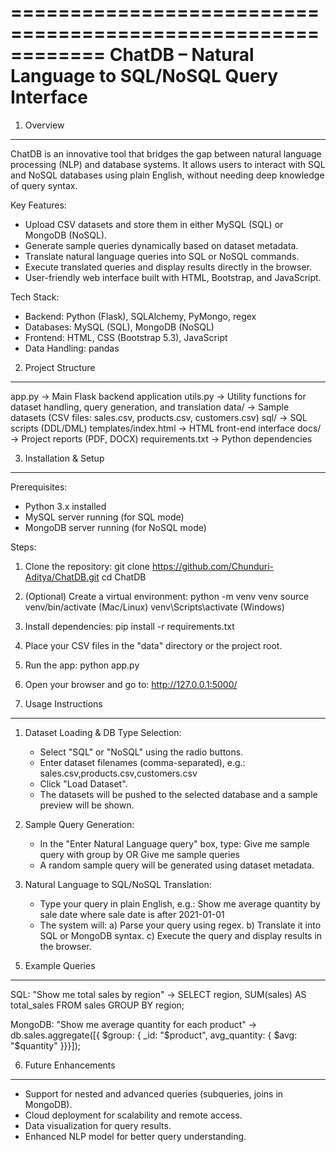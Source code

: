 ============================================================
ChatDB – Natural Language to SQL/NoSQL Query Interface
============================================================

1. Overview
-----------
ChatDB is an innovative tool that bridges the gap between natural language processing (NLP) and database systems. 
It allows users to interact with SQL and NoSQL databases using plain English, without needing deep knowledge of query syntax.

Key Features:
- Upload CSV datasets and store them in either MySQL (SQL) or MongoDB (NoSQL).
- Generate sample queries dynamically based on dataset metadata.
- Translate natural language queries into SQL or NoSQL commands.
- Execute translated queries and display results directly in the browser.
- User-friendly web interface built with HTML, Bootstrap, and JavaScript.

Tech Stack:
- Backend: Python (Flask), SQLAlchemy, PyMongo, regex
- Databases: MySQL (SQL), MongoDB (NoSQL)
- Frontend: HTML, CSS (Bootstrap 5.3), JavaScript
- Data Handling: pandas

2. Project Structure
--------------------
app.py                -> Main Flask backend application
utils.py              -> Utility functions for dataset handling, query generation, and translation
data/                 -> Sample datasets (CSV files: sales.csv, products.csv, customers.csv)
sql/                  -> SQL scripts (DDL/DML)
templates/index.html  -> HTML front-end interface
docs/                 -> Project reports (PDF, DOCX)
requirements.txt      -> Python dependencies

3. Installation & Setup
------------------------
Prerequisites:
- Python 3.x installed
- MySQL server running (for SQL mode)
- MongoDB server running (for NoSQL mode)

Steps:
1. Clone the repository:
   git clone https://github.com/Chunduri-Aditya/ChatDB.git
   cd ChatDB

2. (Optional) Create a virtual environment:
   python -m venv venv
   source venv/bin/activate   (Mac/Linux)
   venv\Scripts\activate      (Windows)

3. Install dependencies:
   pip install -r requirements.txt

4. Place your CSV files in the "data" directory or the project root.

5. Run the app:
   python app.py

6. Open your browser and go to:
   http://127.0.0.1:5000/

4. Usage Instructions
---------------------
1) Dataset Loading & DB Type Selection:
   - Select "SQL" or "NoSQL" using the radio buttons.
   - Enter dataset filenames (comma-separated), e.g.:
     sales.csv,products.csv,customers.csv
   - Click "Load Dataset".
   - The datasets will be pushed to the selected database and a sample preview will be shown.

2) Sample Query Generation:
   - In the "Enter Natural Language query" box, type:
       Give me sample query with group by
     OR
       Give me sample queries
   - A random sample query will be generated using dataset metadata.

3) Natural Language to SQL/NoSQL Translation:
   - Type your query in plain English, e.g.:
       Show me average quantity by sale date where sale date is after 2021-01-01
   - The system will:
       a) Parse your query using regex.
       b) Translate it into SQL or MongoDB syntax.
       c) Execute the query and display results in the browser.

5. Example Queries
------------------
SQL:
  "Show me total sales by region"
  → SELECT region, SUM(sales) AS total_sales FROM sales GROUP BY region;

MongoDB:
  "Show me average quantity for each product"
  → db.sales.aggregate([{ $group: { _id: "$product", avg_quantity: { $avg: "$quantity" }}}]);

6. Future Enhancements
----------------------
- Support for nested and advanced queries (subqueries, joins in MongoDB).
- Cloud deployment for scalability and remote access.
- Data visualization for query results.
- Enhanced NLP model for better query understanding.
